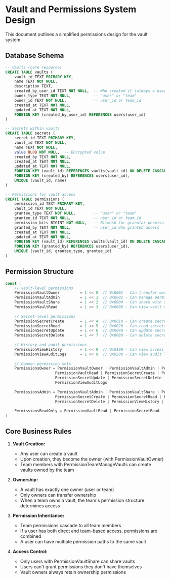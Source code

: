 # Vault and Permissions System Design

This document outlines a simplified permissions design for the vault system.

## Database Schema

```sql
-- Vaults (core resource)
CREATE TABLE vaults (
    vault_id TEXT PRIMARY KEY,
    name TEXT NOT NULL,
    description TEXT,
    created_by_user_id TEXT NOT NULL,  -- Who created it (always a user)
    owner_type TEXT NOT NULL,          -- "user" or "team"
    owner_id TEXT NOT NULL,            -- user_id or team_id
    created_at TEXT NOT NULL,
    updated_at TEXT NOT NULL,
    FOREIGN KEY (created_by_user_id) REFERENCES users(user_id)
)

-- Secrets within vaults
CREATE TABLE secrets (
    secret_id TEXT PRIMARY KEY,
    vault_id TEXT NOT NULL,
    name TEXT NOT NULL,
    value BLOB NOT NULL,  -- Encrypted value
    created_by TEXT NOT NULL,
    created_at TEXT NOT NULL,
    updated_at TEXT NOT NULL,
    FOREIGN KEY (vault_id) REFERENCES vaults(vault_id) ON DELETE CASCADE,
    FOREIGN KEY (created_by) REFERENCES users(user_id),
    UNIQUE (vault_id, name)
)

-- Permissions for vault access
CREATE TABLE permissions (
    permission_id TEXT PRIMARY KEY,
    vault_id TEXT NOT NULL,
    grantee_type TEXT NOT NULL,        -- "user" or "team"
    grantee_id TEXT NOT NULL,          -- user_id or team_id
    permission_bits BIGINT NOT NULL,   -- Bitmask for granular permissions
    granted_by TEXT NOT NULL,          -- user_id who granted access
    created_at TEXT NOT NULL,
    updated_at TEXT NOT NULL,
    FOREIGN KEY (vault_id) REFERENCES vaults(vault_id) ON DELETE CASCADE,
    FOREIGN KEY (granted_by) REFERENCES users(user_id),
    UNIQUE (vault_id, grantee_type, grantee_id)
)
```

## Permission Structure

```go
const (
    // Vault-level permissions
    PermissionVaultOwner         = 1 << 0  // 0x0001 - Can transfer ownership
    PermissionVaultAdmin         = 1 << 1  // 0x0002 - Can manage permissions
    PermissionVaultShare         = 1 << 2  // 0x0004 - Can share with others
    PermissionVaultRead          = 1 << 3  // 0x0008 - Can view vault metadata
    
    // Secret-level permissions
    PermissionSecretCreate       = 1 << 4  // 0x0010 - Can create secrets
    PermissionSecretRead         = 1 << 5  // 0x0020 - Can read secrets
    PermissionSecretUpdate       = 1 << 6  // 0x0040 - Can update secrets
    PermissionSecretDelete       = 1 << 7  // 0x0080 - Can delete secrets
    
    // History and audit permissions
    PermissionViewHistory        = 1 << 8  // 0x0100 - Can view access history
    PermissionViewAuditLogs      = 1 << 9  // 0x0200 - Can view audit logs
    
    // Common permission sets
    PermissionsOwner = PermissionVaultOwner | PermissionVaultAdmin | PermissionVaultShare |
                      PermissionVaultRead | PermissionSecretCreate | PermissionSecretRead |
                      PermissionSecretUpdate | PermissionSecretDelete | PermissionViewHistory |
                      PermissionViewAuditLogs
                      
    PermissionsAdmin = PermissionVaultAdmin | PermissionVaultShare | PermissionVaultRead |
                      PermissionSecretCreate | PermissionSecretRead | PermissionSecretUpdate |
                      PermissionSecretDelete | PermissionViewHistory | PermissionViewAuditLogs
                      
    PermissionsReadOnly = PermissionVaultRead | PermissionSecretRead
)
```

## Core Business Rules

1. **Vault Creation:**
   - Any user can create a vault
   - Upon creation, they become the owner (with PermissionVaultOwner)
   - Team members with PermissionTeamManageVaults can create vaults owned by the team

2. **Ownership:**
   - A vault has exactly one owner (user or team)
   - Only owners can transfer ownership
   - When a team owns a vault, the team's permission structure determines access

3. **Permission Inheritance:**
   - Team permissions cascade to all team members
   - If a user has both direct and team-based access, permissions are combined
   - A user can have multiple permission paths to the same vault

4. **Access Control:**
   - Only users with PermissionVaultShare can share vaults
   - Users can't grant permissions they don't have themselves
   - Vault owners always retain ownership permissions